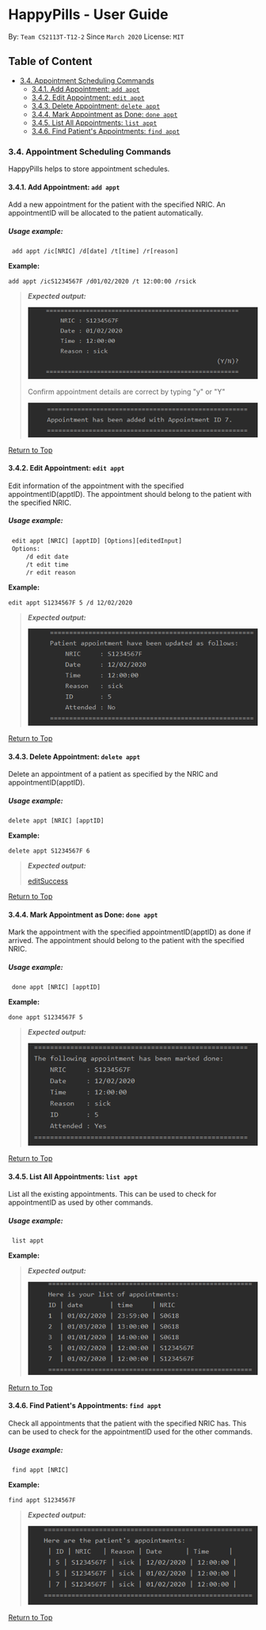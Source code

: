 # HappyPills - User Guide
By: `Team CS2113T-T12-2` Since `March 2020` License: `MIT`

## Table of Content
* [3.4. Appointment Scheduling Commands](#34-appointment-scheduling-commands)
    + [3.4.1. Add Appointment: `add appt`](#341-add-appointment-add-appt)
    + [3.4.2. Edit Appointment: `edit appt`](#342-edit-appointment-edit-appt)
    + [3.4.3. Delete Appointment: `delete appt`](#343-delete-appointment-delete-appt)
    + [3.4.4. Mark Appointment as Done: `done appt`](#344-mark-appointment-as-done-done-appt)
    + [3.4.5. List All Appointments: `list appt`](#345-list-all-appointments-list-appt)
    + [3.4.6. Find Patient's Appointments: `find appt`](#346-find-patients-appointments-find-appt)

### 3.4. Appointment Scheduling Commands 

HappyPills helps to store appointment schedules. 

#### 3.4.1. Add Appointment: `add appt`

Add a new appointment for the patient with the specified NRIC. An appointmentID will be allocated to the
patient automatically.
 
 ##### Usage example: 
 
     add appt /ic[NRIC] /d[date] /t[time] /r[reason]
         
 **Example:**
     
    add appt /icS1234567F /d01/02/2020 /t 12:00:00 /rsick

> ***Expected output:***
>
>![addSuccess](/docs/images/AddAppt.png)
>
>Confirm appointment details are correct by typing "y" or "Y"
>
>![addConfirmSuccess](/docs/images/confirmAddAppt.png)

 [Return to Top](#Table-of-Content)

#### 3.4.2. Edit Appointment: `edit appt`

Edit information of the appointment with the specified appointmentID(apptID).
 The appointment should belong to the patient with the specified NRIC. 
 
 ##### Usage example: 
 
     edit appt [NRIC] [apptID] [Options][editedInput]
     Options:
         /d edit date
         /t edit time
         /r edit reason
         
 **Example:**
     
    edit appt S1234567F 5 /d 12/02/2020

> ***Expected output:***
>
>![editSuccess](/docs/images/EditAppt.png)

 [Return to Top](#Table-of-Content)

#### 3.4.3. Delete Appointment: `delete appt`

Delete an appointment of a patient as specified by the NRIC and appointmentID(apptID). 

##### Usage example: 

    delete appt [NRIC] [apptID]
    
**Example:**

    delete appt S1234567F 6

> ***Expected output:***
>
> [editSuccess](/docs/images/DeleteAppt.png)

 [Return to Top](#Table-of-Content)

#### 3.4.4. Mark Appointment as Done: `done appt` 

Mark the appointment with the specified appointmentID(apptID) as done if arrived.
 The appointment should belong to the patient with the specified NRIC. 
 
 ##### Usage example: 
 
     done appt [NRIC] [apptID]
         
 **Example:**
     
    done appt S1234567F 5 

> ***Expected output:***
>
>![doneSuccess](/docs/images/DoneAppt.png)

 [Return to Top](#Table-of-Content)

#### 3.4.5. List All Appointments: `list appt` 

List all the existing appointments. This can be used to check for appointmentID
as used by other commands.
 
 ##### Usage example: 
 
     list appt
         
 **Example:**

> ***Expected output:***
>
>![ListSuccess](/docs/images/ListAppt.png)

 [Return to Top](#Table-of-Content)

#### 3.4.6. Find Patient's Appointments: `find appt`

Check all appointments that the patient with the specified NRIC has. This can be used
to check for the appointmentID used for the other commands.

 ##### Usage example: 
 
     find appt [NRIC]
         
 **Example:**
     
    find appt S1234567F

> ***Expected output:***
>
>![findSuccess](/docs/images/FindAppt.png)

 [Return to Top](#Table-of-Content)
